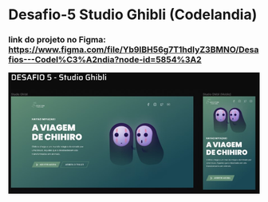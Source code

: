 # Desafio-5 Studio Ghibli  (Codelandia)

### link do projeto no Figma: https://www.figma.com/file/Yb9IBH56g7T1hdIyZ3BMNO/Desafios---Codel%C3%A2ndia?node-id=5854%3A2

![preview](./imgs/demo/5-studioGhibli.jpg)
